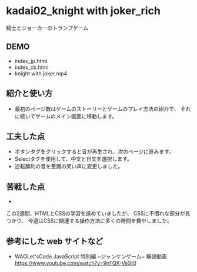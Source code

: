 # kadai02_knight with joker_rich

騎士とジョーカーのトランプゲーム


## DEMO

- index_jp.html
- index_cb.html
- knight with joker.mp4


## 紹介と使い方

- 最初のページ数はゲームのストーリーとゲームのプレイ方法の紹介で、
それに続いてゲームのメイン画面に移動します。

## 工夫した点

- ボタンタグをクリックすると音が再生され、次のページに進みます。
- Selectタグを使用して、中文と日文を選択します。
- 逆転勝利の音を悪魔の笑い声に変更しました。

## 苦戦した点

- 
この2週間、HTMLとCSSの学習を進めていましたが、
CSSに不慣れな部分が見つかり、
今週はCSSに関連する操作方法に多くの時間を費やしました。

## 参考にした web サイトなど

- WAOLet'sCode JavaScript 特別編 ~ジャンケンゲーム~ 解説動画
https://www.youtube.com/watch?v=9nTQX-VsGt0

